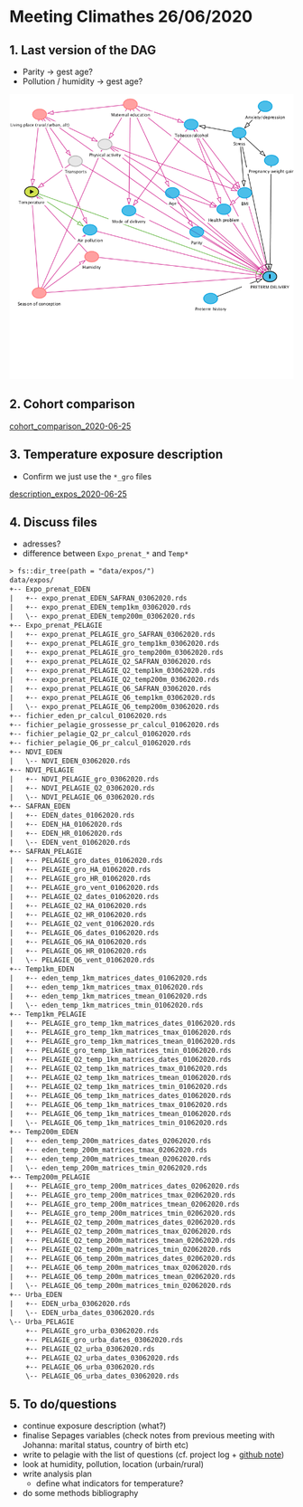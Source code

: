 <!-- ## 22-11-2019 meeting agenda & docs

Here are the different documents for the 22-11-19 meeting.

### 1. Sepages data

#### Imputation below LOD

* Previous doc justifying the fill-in method (no need to review): [imputation_below_lod_2019-11-20](docs/imputation_below_lod_2019-11-20.html)
* Validation of the fill-in method: [fill_in_vs_machine_reading_2019-11-20](docs/fill_in_vs_machine_reading_2019-11-20.html)

#### Correction for protocol variables

* phenols: [protocol_variables_vs_phenols_2019-11-20](docs/protocol_variables_vs_phenols_2019-11-20.html)
* phthalates: [protocol_variables_vs_phthalates_2019-11-20](docs/protocol_variables_vs_phthalates_2019-11-20.html)

### 2. BPA/BPS VS Growth 

* Variable coding document update: [variable_coding_2019-11-20](docs/variable_coding_2019-11-20.html)
* Preliminary results: [multivariate_model_2019-11-20](docs/multivariate_model_2019-11-20.html) 

# BPA/BPS growth - 12/12/19 meeting

Last version of multivariate models: [multivariate_model_2019-12-11](docs/multivariate_model_2019-12-11.html) -->

# Meeting Climathes 26/06/2020

## 1. Last version of the DAG

* Parity -> gest age?
* Pollution / humidity -> gest age?

![](docs/dagitty-model_2020-06-25.png)

## 2. Cohort comparison

[cohort_comparison_2020-06-25](docs/cohort_comparison_2020-06-25.html)

## 3. Temperature exposure description 

* Confirm we just use the `*_gro` files

[description_expos_2020-06-25](docs/description_expos_2020-06-25.html)

## 4. Discuss files

* adresses?
* difference between `Expo_prenat_*` and `Temp*` 

```
> fs::dir_tree(path = "data/expos/")
data/expos/
+-- Expo_prenat_EDEN
|   +-- expo_prenat_EDEN_SAFRAN_03062020.rds
|   +-- expo_prenat_EDEN_temp1km_03062020.rds
|   \-- expo_prenat_EDEN_temp200m_03062020.rds
+-- Expo_prenat_PELAGIE
|   +-- expo_prenat_PELAGIE_gro_SAFRAN_03062020.rds
|   +-- expo_prenat_PELAGIE_gro_temp1km_03062020.rds
|   +-- expo_prenat_PELAGIE_gro_temp200m_03062020.rds
|   +-- expo_prenat_PELAGIE_Q2_SAFRAN_03062020.rds
|   +-- expo_prenat_PELAGIE_Q2_temp1km_03062020.rds
|   +-- expo_prenat_PELAGIE_Q2_temp200m_03062020.rds
|   +-- expo_prenat_PELAGIE_Q6_SAFRAN_03062020.rds
|   +-- expo_prenat_PELAGIE_Q6_temp1km_03062020.rds
|   \-- expo_prenat_PELAGIE_Q6_temp200m_03062020.rds
+-- fichier_eden_pr_calcul_01062020.rds
+-- fichier_pelagie_grossesse_pr_calcul_01062020.rds
+-- fichier_pelagie_Q2_pr_calcul_01062020.rds
+-- fichier_pelagie_Q6_pr_calcul_01062020.rds
+-- NDVI_EDEN
|   \-- NDVI_EDEN_03062020.rds
+-- NDVI_PELAGIE
|   +-- NDVI_PELAGIE_gro_03062020.rds
|   +-- NDVI_PELAGIE_Q2_03062020.rds
|   \-- NDVI_PELAGIE_Q6_03062020.rds
+-- SAFRAN_EDEN
|   +-- EDEN_dates_01062020.rds
|   +-- EDEN_HA_01062020.rds
|   +-- EDEN_HR_01062020.rds
|   \-- EDEN_vent_01062020.rds
+-- SAFRAN_PELAGIE
|   +-- PELAGIE_gro_dates_01062020.rds
|   +-- PELAGIE_gro_HA_01062020.rds
|   +-- PELAGIE_gro_HR_01062020.rds
|   +-- PELAGIE_gro_vent_01062020.rds
|   +-- PELAGIE_Q2_dates_01062020.rds
|   +-- PELAGIE_Q2_HA_01062020.rds
|   +-- PELAGIE_Q2_HR_01062020.rds
|   +-- PELAGIE_Q2_vent_01062020.rds
|   +-- PELAGIE_Q6_dates_01062020.rds
|   +-- PELAGIE_Q6_HA_01062020.rds
|   +-- PELAGIE_Q6_HR_01062020.rds
|   \-- PELAGIE_Q6_vent_01062020.rds
+-- Temp1km_EDEN
|   +-- eden_temp_1km_matrices_dates_01062020.rds
|   +-- eden_temp_1km_matrices_tmax_01062020.rds
|   +-- eden_temp_1km_matrices_tmean_01062020.rds
|   \-- eden_temp_1km_matrices_tmin_01062020.rds
+-- Temp1km_PELAGIE
|   +-- PELAGIE_gro_temp_1km_matrices_dates_01062020.rds
|   +-- PELAGIE_gro_temp_1km_matrices_tmax_01062020.rds
|   +-- PELAGIE_gro_temp_1km_matrices_tmean_01062020.rds
|   +-- PELAGIE_gro_temp_1km_matrices_tmin_01062020.rds
|   +-- PELAGIE_Q2_temp_1km_matrices_dates_01062020.rds
|   +-- PELAGIE_Q2_temp_1km_matrices_tmax_01062020.rds
|   +-- PELAGIE_Q2_temp_1km_matrices_tmean_01062020.rds
|   +-- PELAGIE_Q2_temp_1km_matrices_tmin_01062020.rds
|   +-- PELAGIE_Q6_temp_1km_matrices_dates_01062020.rds
|   +-- PELAGIE_Q6_temp_1km_matrices_tmax_01062020.rds
|   +-- PELAGIE_Q6_temp_1km_matrices_tmean_01062020.rds
|   \-- PELAGIE_Q6_temp_1km_matrices_tmin_01062020.rds
+-- Temp200m_EDEN
|   +-- eden_temp_200m_matrices_dates_02062020.rds
|   +-- eden_temp_200m_matrices_tmax_02062020.rds
|   +-- eden_temp_200m_matrices_tmean_02062020.rds
|   \-- eden_temp_200m_matrices_tmin_02062020.rds
+-- Temp200m_PELAGIE
|   +-- PELAGIE_gro_temp_200m_matrices_dates_02062020.rds
|   +-- PELAGIE_gro_temp_200m_matrices_tmax_02062020.rds
|   +-- PELAGIE_gro_temp_200m_matrices_tmean_02062020.rds
|   +-- PELAGIE_gro_temp_200m_matrices_tmin_02062020.rds
|   +-- PELAGIE_Q2_temp_200m_matrices_dates_02062020.rds
|   +-- PELAGIE_Q2_temp_200m_matrices_tmax_02062020.rds
|   +-- PELAGIE_Q2_temp_200m_matrices_tmean_02062020.rds
|   +-- PELAGIE_Q2_temp_200m_matrices_tmin_02062020.rds
|   +-- PELAGIE_Q6_temp_200m_matrices_dates_02062020.rds
|   +-- PELAGIE_Q6_temp_200m_matrices_tmax_02062020.rds
|   +-- PELAGIE_Q6_temp_200m_matrices_tmean_02062020.rds
|   \-- PELAGIE_Q6_temp_200m_matrices_tmin_02062020.rds
+-- Urba_EDEN
|   +-- EDEN_urba_03062020.rds
|   \-- EDEN_urba_dates_03062020.rds
\-- Urba_PELAGIE
    +-- PELAGIE_gro_urba_03062020.rds
    +-- PELAGIE_gro_urba_dates_03062020.rds
    +-- PELAGIE_Q2_urba_03062020.rds
    +-- PELAGIE_Q2_urba_dates_03062020.rds
    +-- PELAGIE_Q6_urba_03062020.rds
    \-- PELAGIE_Q6_urba_dates_03062020.rds

```

## 5. To do/questions

* continue exposure description (what?)
* finalise Sepages variables (check notes from previous meeting with Johanna: marital status, country of birth etc)
* write to pelagie with the list of questions (cf. project log + [github note](https://github.com/users/matthieugold/projects/16))
* look at humidity, pollution, location (urbain/rural) 
* write analysis plan
  * define what indicators for temperature?
* do some methods bibliography


